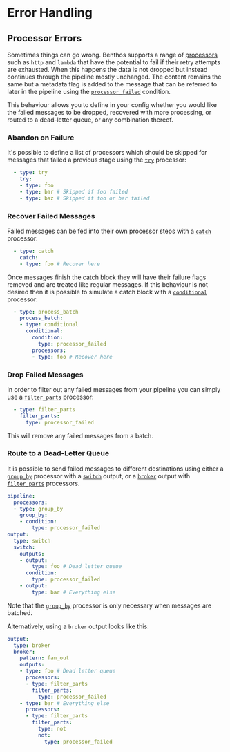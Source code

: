 Error Handling
==============

## Processor Errors

Sometimes things can go wrong. Benthos supports a range of
[processors][processors] such as `http` and `lambda` that have the potential to
fail if their retry attempts are exhausted. When this happens the data is not
dropped but instead continues through the pipeline mostly unchanged. The content
remains the same but a metadata flag is added to the message that can be
referred to later in the pipeline using the
[`processor_failed`][processor_failed] condition.

This behaviour allows you to define in your config whether you would like the
failed messages to be dropped, recovered with more processing, or routed to a
dead-letter queue, or any combination thereof.

### Abandon on Failure

It's possible to define a list of processors which should be skipped for
messages that failed a previous stage using the [`try`][try] processor:

``` yaml
  - type: try
    try:
    - type: foo
    - type: bar # Skipped if foo failed
    - type: baz # Skipped if foo or bar failed
```

### Recover Failed Messages

Failed messages can be fed into their own processor steps with a
[`catch`][catch] processor:

``` yaml
  - type: catch
    catch:
    - type: foo # Recover here
```

Once messages finish the catch block they will have their failure flags removed
and are treated like regular messages. If this behaviour is not desired then it
is possible to simulate a catch block with a [`conditional`][conditional]
processor:

``` yaml
  - type: process_batch
    process_batch:
    - type: conditional
      conditional:
        condition:
          type: processor_failed
        processors:
        - type: foo # Recover here
```

### Drop Failed Messages

In order to filter out any failed messages from your pipeline you can simply use
a [`filter_parts`][filter_parts] processor:

``` yaml
  - type: filter_parts
    filter_parts:
      type: processor_failed
```

This will remove any failed messages from a batch.

### Route to a Dead-Letter Queue

It is possible to send failed messages to different destinations using either a
[`group_by`][group_by] processor with a [`switch`][switch] output, or a
[`broker`][broker] output with [`filter_parts`][filter_parts] processors.

``` yaml
pipeline:
  processors:
  - type: group_by
    group_by:
    - condition:
        type: processor_failed
output:
  type: switch
  switch:
    outputs:
    - output:
        type: foo # Dead letter queue
      condition:
        type: processor_failed
    - output:
        type: bar # Everything else
```

Note that the [`group_by`][group_by] processor is only necessary when messages
are batched.

Alternatively, using a `broker` output looks like this:

``` yaml
output:
  type: broker
  broker:
    pattern: fan_out
    outputs:
    - type: foo # Dead letter queue
      processors:
      - type: filter_parts
        filter_parts:
          type: processor_failed
    - type: bar # Everything else
      processors:
      - type: filter_parts
        filter_parts:
          type: not
          not:
            type: processor_failed
```

[processors]: ./processors/README.md
[processor_failed]: ./conditions/README.md#processor_failed
[filter_parts]: ./processors/README.md#filter_parts
[process_batch]: ./processors/README.md#process_batch
[conditional]: ./processors/README.md#conditional
[catch]: ./processors/README.md#catch
[try]: ./processors/README.md#try
[group_by]: ./processors/README.md#group_by
[switch]: ./outputs/README.md#switch
[broker]: ./outputs/README.md#broker
